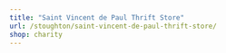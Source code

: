 ```yaml
---
title: "Saint Vincent de Paul Thrift Store"
url: /stoughton/saint-vincent-de-paul-thrift-store/
shop: charity
---
```

